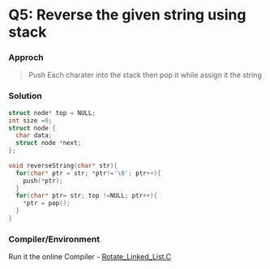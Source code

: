 # Q5: Reverse the given string using stack


### Approch
> Push Each charater into the stack then pop it while assign it the string

### Solution
```C
struct node* top = NULL;
int size =0;
struct node {
  char data;
  struct node *next;
}; 
 
void reverseString(char* str){
  for(char* ptr = str; *ptr!='\0'; ptr++){
    push(*ptr);
  }
  for(char* ptr= str; top !=NULL; ptr++){
    *ptr = pop();
  }
}
```

### Compiler/Environment
Run it the online Compiler - [Rotate_Linked_List.C](https://replit.com/@AaquilAhamed/Q5-String-ReverseStack#main.c)
